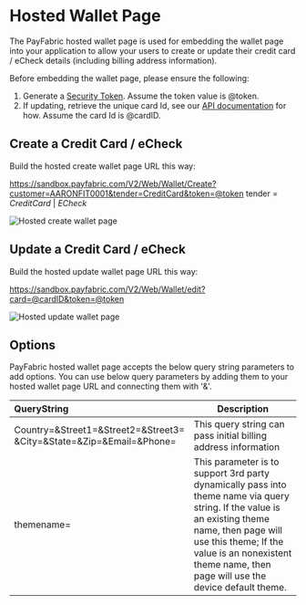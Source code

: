 Hosted Wallet Page
==================

The PayFabric hosted wallet page is used for embedding the wallet page into your application to allow your users to create or update their credit card / eCheck details (including billing address information).

Before embedding the wallet page, please ensure the following:

1. Generate a [Security Token](https://github.com/PayFabric/APIs/blob/v2/Sections/Transactions.md#security-token).  Assume the token value is @token.
2. If updating, retrieve the unique card Id, see our [API documentation](https://github.com/PayFabric/APIs/blob/v2/Sections/Wallets.md#retrieve-credit-cards--echecks) for how.  Assume the card Id is @cardID.
 
Create a Credit Card / eCheck
-----------------------------

Build the hosted create wallet page URL this way:

https://sandbox.payfabric.com/V2/Web/Wallet/Create?customer=AARONFIT0001&tender=CreditCard&token=@token
tender = *CreditCard* | *ECheck*

![Hosted create wallet page](https://s3-us-west-1.amazonaws.com/github-screenshot-repository/v2/HostedCreateWalletPage.png "Hosted create wallet page")


Update a Credit Card / eCheck
-----------------------------

Build the hosted update wallet page URL this way:

https://sandbox.payfabric.com/V2/Web/Wallet/edit?card=@cardID&token=@token

![Hosted update wallet page](https://s3-us-west-1.amazonaws.com/github-screenshot-repository/v2/HostedEditWalletPage.png "Hosted update wallet page") 

Options
-------

PayFabric hosted wallet page accepts the below query string parameters to add options. You can use below query parameters by adding them to your hosted wallet page URL and connecting them with '&'.

>
| QueryString| Description | 
| :------------- | ------------- | 
|Country=&Street1=&Street2=&Street3=<br/>&City=&State=&Zip=&Email=&Phone= |This query string can pass initial billing address information|
|themename=|This parameter is to support 3rd party dynamically pass into theme name via query string. If the value is an existing theme name, then page will use this theme; If the value is an nonexistent theme name, then page will use the device default theme.|
